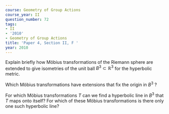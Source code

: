 ```yaml
---
course: Geometry of Group Actions
course_year: II
question_number: 72
tags:
- II
- '2010'
- Geometry of Group Actions
title: 'Paper 4, Section II, F '
year: 2010
---
```




Explain briefly how Möbius transformations of the Riemann sphere are extended to give isometries of the unit ball $B^{3} \subset \mathbb{R}^{3}$ for the hyperbolic metric.

Which Möbius transformations have extensions that fix the origin in $B^{3}$ ?

For which Möbius transformations $T$ can we find a hyperbolic line in $B^{3}$ that $T$ maps onto itself? For which of these Möbius transformations is there only one such hyperbolic line?